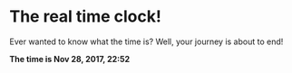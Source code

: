 # The real time clock!

Ever wanted to know what the time is? Well, your journey is about to end!

**The time is Nov 28, 2017, 22:52**
